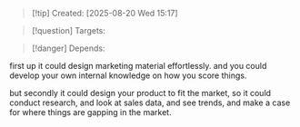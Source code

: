 
>[!tip] Created: [2025-08-20 Wed 15:17]

>[!question] Targets: 

>[!danger] Depends: 

first up it could design marketing material effortlessly.
and you could develop your own internal knowledge on how you score things.

but secondly it could design your product to fit the market, so it could conduct research, and look at sales data, and see trends, and make a case for where things are gapping in the market.